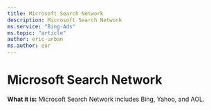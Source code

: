 ```yaml
---
title: Microsoft Search Network
description: Microsoft Search Network
ms.service: "Bing-Ads"
ms.topic: "article"
author: eric-urban
ms.author: eur
---
```


# Microsoft Search Network

**What it is:** Microsoft Search Network includes Bing, Yahoo, and AOL.


